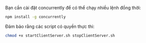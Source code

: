 Bạn cần cài đặt concurrently để có thể chạy nhiều lệnh đồng thời:

```sh
npm install -g concurrently
```

Đảm bảo rằng các script có quyền thực thi:
 ```sh
chmod +x startClientServer.sh stopClientServer.sh
 ```